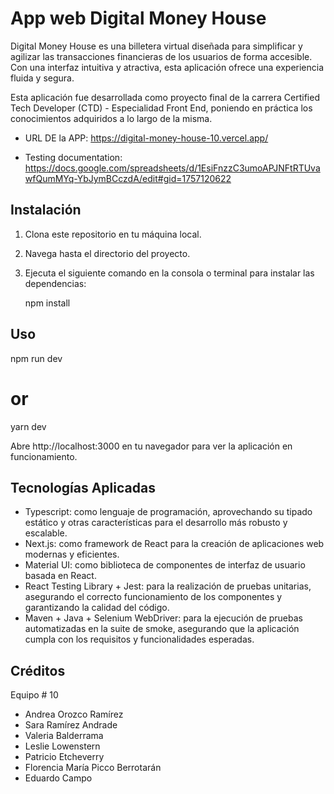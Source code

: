 # App web Digital Money House


Digital Money House es una billetera virtual diseñada para simplificar y agilizar las transacciones financieras de los usuarios de forma accesible. Con una interfaz intuitiva y atractiva, esta aplicación ofrece una experiencia fluida y segura.


Esta aplicación fue desarrollada como proyecto final de la carrera Certified Tech Developer (CTD) - Especialidad Front End, poniendo en práctica los conocimientos adquiridos a lo largo de la misma.


* URL DE la APP: https://digital-money-house-10.vercel.app/

* Testing documentation: https://docs.google.com/spreadsheets/d/1EsiFnzzC3umoAPJNFtRTUvawfQumMYq-YbJymBCczdA/edit#gid=1757120622 


## Instalación


1. Clona este repositorio en tu máquina local.
2. Navega hasta el directorio del proyecto.
3. Ejecuta el siguiente comando en la consola o terminal para instalar las dependencias:
 
   npm install
   
## Uso


npm run dev
# or
yarn dev


Abre http://localhost:3000 en tu navegador para ver la aplicación en funcionamiento.


## Tecnologías Aplicadas


* Typescript: como lenguaje de programación, aprovechando su tipado estático y otras características para el desarrollo más robusto y escalable.
* Next.js: como framework de React para la creación de aplicaciones web modernas y eficientes.
* Material UI: como biblioteca de componentes de interfaz de usuario basada en React.
* React Testing Library + Jest: para la realización de pruebas unitarias, asegurando el correcto funcionamiento de los componentes y garantizando la calidad del código.
* Maven + Java + Selenium WebDriver: para la ejecución de pruebas automatizadas en la suite de smoke, asegurando que la aplicación cumpla con los requisitos y funcionalidades esperadas.


## Créditos


Equipo # 10


* Andrea Orozco Ramírez
* Sara Ramírez Andrade
* Valeria Balderrama
* Leslie Lowenstern
* Patricio Etcheverry
* Florencia María Picco Berrotarán
* Eduardo Campo


